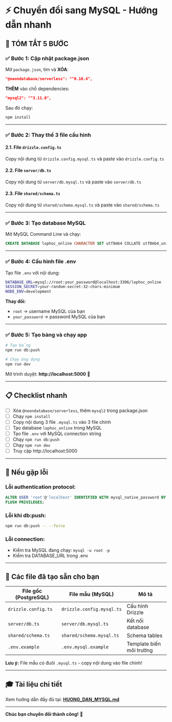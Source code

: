 # ⚡ Chuyển đổi sang MySQL - Hướng dẫn nhanh

## 🎯 TÓM TẮT 5 BƯỚC

### ✅ Bước 1: Cập nhật package.json

Mở `package.json`, tìm và **XÓA**:
```json
"@neondatabase/serverless": "^0.10.4",
```

**THÊM** vào chỗ dependencies:
```json
"mysql2": "^3.11.0",
```

Sau đó chạy:
```bash
npm install
```

---

### ✅ Bước 2: Thay thế 3 file cấu hình

#### 2.1. File `drizzle.config.ts`
Copy nội dung từ `drizzle.config.mysql.ts` và paste vào `drizzle.config.ts`

#### 2.2. File `server/db.ts`
Copy nội dung từ `server/db.mysql.ts` và paste vào `server/db.ts`

#### 2.3. File `shared/schema.ts`
Copy nội dung từ `shared/schema.mysql.ts` và paste vào `shared/schema.ts`

---

### ✅ Bước 3: Tạo database MySQL

Mở MySQL Command Line và chạy:
```sql
CREATE DATABASE lophoc_online CHARACTER SET utf8mb4 COLLATE utf8mb4_unicode_ci;
```

---

### ✅ Bước 4: Cấu hình file .env

Tạo file `.env` với nội dung:
```bash
DATABASE_URL=mysql://root:your_password@localhost:3306/lophoc_online
SESSION_SECRET=your-random-secret-32-chars-minimum
NODE_ENV=development
```

**Thay đổi:**
- `root` → username MySQL của bạn
- `your_password` → password MySQL của bạn

---

### ✅ Bước 5: Tạo bảng và chạy app

```bash
# Tạo bảng
npm run db:push

# Chạy ứng dụng
npm run dev
```

Mở trình duyệt: **http://localhost:5000** 🎉

---

## 📋 Checklist nhanh

- [ ] Xóa `@neondatabase/serverless`, thêm `mysql2` trong package.json
- [ ] Chạy `npm install`
- [ ] Copy nội dung 3 file `.mysql.ts` vào 3 file chính
- [ ] Tạo database `lophoc_online` trong MySQL
- [ ] Tạo file `.env` với MySQL connection string
- [ ] Chạy `npm run db:push`
- [ ] Chạy `npm run dev`
- [ ] Truy cập http://localhost:5000

---

## 🚨 Nếu gặp lỗi

### Lỗi authentication protocol:
```sql
ALTER USER 'root'@'localhost' IDENTIFIED WITH mysql_native_password BY 'your_password';
FLUSH PRIVILEGES;
```

### Lỗi khi db:push:
```bash
npm run db:push -- --force
```

### Lỗi connection:
- Kiểm tra MySQL đang chạy: `mysql -u root -p`
- Kiểm tra DATABASE_URL trong .env

---

## 📁 Các file đã tạo sẵn cho bạn

| File gốc (PostgreSQL) | File mẫu (MySQL) | Mô tả |
|----------------------|------------------|-------|
| `drizzle.config.ts` | `drizzle.config.mysql.ts` | Cấu hình Drizzle |
| `server/db.ts` | `server/db.mysql.ts` | Kết nối database |
| `shared/schema.ts` | `shared/schema.mysql.ts` | Schema tables |
| `.env.example` | `.env.mysql.example` | Template biến môi trường |

**Lưu ý:** File mẫu có đuôi `.mysql.ts` - copy nội dung vào file chính!

---

## 🎓 Tài liệu chi tiết

Xem hướng dẫn đầy đủ tại: **[HUONG_DAN_MYSQL.md](./HUONG_DAN_MYSQL.md)**

---

**Chúc bạn chuyển đổi thành công!** 🚀
